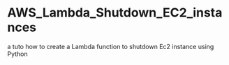 # AWS_Lambda_Shutdown_EC2_instances
a tuto how to create a Lambda function to shutdown Ec2 instance using Python
